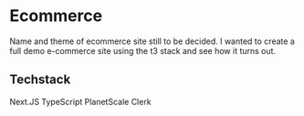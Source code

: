 # Ecommerce

Name and theme of ecommerce site still to be decided. I wanted to create a full demo e-commerce site using the t3 stack and see how it turns out.

## Techstack
Next.JS
TypeScript
PlanetScale
Clerk
